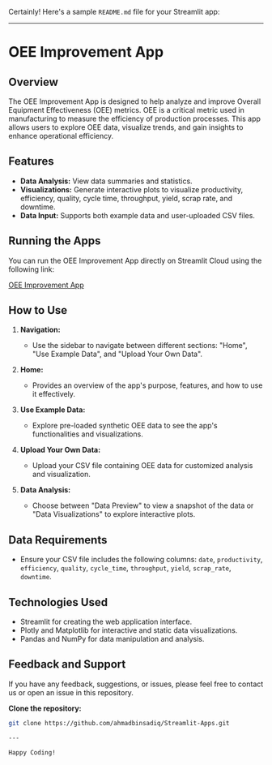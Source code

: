 Certainly! Here's a sample `README.md` file for your Streamlit app:

---

# OEE Improvement App

## Overview

The OEE Improvement App is designed to help analyze and improve Overall Equipment Effectiveness (OEE) metrics. OEE is a critical metric used in manufacturing to measure the efficiency of production processes. This app allows users to explore OEE data, visualize trends, and gain insights to enhance operational efficiency.

## Features

- **Data Analysis:** View data summaries and statistics.
- **Visualizations:** Generate interactive plots to visualize productivity, efficiency, quality, cycle time, throughput, yield, scrap rate, and downtime.
- **Data Input:** Supports both example data and user-uploaded CSV files.

## Running the Apps

You can run the OEE Improvement App directly on Streamlit Cloud using the following link:

[OEE Improvement App](https://foydg3qulunhq7kbv8incy.streamlit.app/)

## How to Use

1. **Navigation:**
   - Use the sidebar to navigate between different sections: "Home", "Use Example Data", and "Upload Your Own Data".

2. **Home:**
   - Provides an overview of the app's purpose, features, and how to use it effectively.

3. **Use Example Data:**
   - Explore pre-loaded synthetic OEE data to see the app's functionalities and visualizations.

4. **Upload Your Own Data:**
   - Upload your CSV file containing OEE data for customized analysis and visualization.

5. **Data Analysis:**
   - Choose between "Data Preview" to view a snapshot of the data or "Data Visualizations" to explore interactive plots.

## Data Requirements

- Ensure your CSV file includes the following columns: `date`, `productivity`, `efficiency`, `quality`, `cycle_time`, `throughput`, `yield`, `scrap_rate`, `downtime`.

## Technologies Used

- Streamlit for creating the web application interface.
- Plotly and Matplotlib for interactive and static data visualizations.
- Pandas and NumPy for data manipulation and analysis.

## Feedback and Support

If you have any feedback, suggestions, or issues, please feel free to contact us or open an issue in this repository.

**Clone the repository:**
   ```bash
   git clone https://github.com/ahmadbinsadiq/Streamlit-Apps.git

---

Happy Coding!
